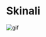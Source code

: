 # Skinali

 <img src="https://static-2.gumroad.com/res/gumroad/4045602165100/asset_previews/9dfd76450ddfb3a2c6c27dd8184e64f6/retina/skinali.png" alt="gif">

